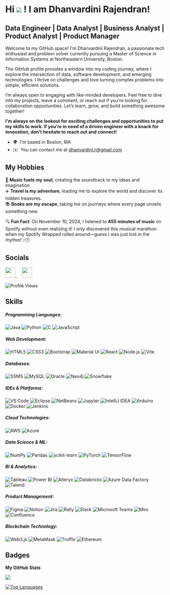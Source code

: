 Hi ![](https://user-images.githubusercontent.com/18350557/176309783-0785949b-9127-417c-8b55-ab5a4333674e.gif) ! I am Dhanvardini Rajendran!
=============================================================================================================================================

Data Engineer | Data Analyst | Business Analyst | Product Analyst | Product Manager
---------------------------------------------------------------

Welcome to my GitHub space! I'm Dhanvardini Rajendran, a passionate tech enthusiast and problem solver currently pursuing a Master of Science in Information Systems at Northeastern University, Boston. 

The GitHub profile provides a window into my coding journey, where I explore the intersection of data, software development, and emerging technologies. I thrive on challenges and love turning complex problems into simple, efficient solutions.

I’m always open to engaging with like-minded developers. Feel free to dive into my projects, leave a comment, or reach out if you're looking for collaboration opportunities. Let’s learn, grow, and build something awesome together!

**I’m always on the lookout for exciting challenges and opportunities to put my skills to work. If you’re in need of a driven engineer with a knack for innovation, don’t hesitate to reach out and connect!**

* 🌍  I'm based in Boston, MA
* ✉️  You can contact me at [dhanvardini.r@gmail.com](mailto:dhanvardini.r@gmail.com)

## My Hobbies

🎵 **Music fuels my soul**, creating the soundtrack to my ideas and imagination.  
✈️ **Travel is my adventure**, leading me to explore the world and discover its hidden treasures.  
📚 **Books are my escape**, taking me on journeys where every page unveils something new.  

🔍 **Fun Fact**: On November 10, 2024, I listened to **455 minutes of music** on Spotify without even realizing it! I only discovered this musical marathon when my Spotify Wrapped rolled around—guess I was just lost in the rhythm! 🎶🕒

## Socials

<p align="left"> <a href="https://www.github.com/DhanvardiniRajendran25" target="_blank" rel="noreferrer"> <picture> <source media="(prefers-color-scheme: dark)" srcset="https://raw.githubusercontent.com/danielcranney/readme-generator/main/public/icons/socials/github-dark.svg" /> <source media="(prefers-color-scheme: light)" srcset="https://raw.githubusercontent.com/danielcranney/readme-generator/main/public/icons/socials/github.svg" /> <img src="https://raw.githubusercontent.com/danielcranney/readme-generator/main/public/icons/socials/github.svg" width="32" height="32" /> </picture> </a> &nbsp;&nbsp;&nbsp; <a href="https://www.linkedin.com/in/dhanvardini" target="_blank" rel="noreferrer"> <picture> <source media="(prefers-color-scheme: dark)" srcset="https://raw.githubusercontent.com/danielcranney/readme-generator/main/public/icons/socials/linkedin-dark.svg" /> <source media="(prefers-color-scheme: light)" srcset="https://raw.githubusercontent.com/danielcranney/readme-generator/main/public/icons/socials/linkedin.svg" /> <img src="https://raw.githubusercontent.com/danielcranney/readme-generator/main/public/icons/socials/linkedin.svg" width="32" height="32" /> </picture> </a></p>

![Profile Views](https://komarev.com/ghpvc/?username=DhanvardiniRajendran&color=blue&style=flat)

## Skills
##### Programming Languages:  
![Java](https://img.shields.io/badge/Java-007396?style=flat&logo=java&logoColor=white)  ![Python](https://img.shields.io/badge/Python-3776AB?style=flat&logo=python&logoColor=white)  ![C](https://img.shields.io/badge/C-A8B9CC?style=flat&logo=c&logoColor=white)  ![JavaScript](https://img.shields.io/badge/JavaScript-F7DF1E?style=flat&logo=javascript&logoColor=black)  
##### Web Development:  
![HTML5](https://img.shields.io/badge/HTML5-E34F26?style=flat&logo=html5&logoColor=white)  ![CSS3](https://img.shields.io/badge/CSS3-1572B6?style=flat&logo=css3&logoColor=white)  ![Bootstrap](https://img.shields.io/badge/Bootstrap-7952B3?style=flat&logo=bootstrap&logoColor=white)  ![Material UI](https://img.shields.io/badge/Material_UI-0081CB?style=flat&logo=mui&logoColor=white)  ![React](https://img.shields.io/badge/React-61DAFB?style=flat&logo=react&logoColor=black)  ![Node.js](https://img.shields.io/badge/Node.js-339933?style=flat&logo=node.js&logoColor=white)  ![Vite](https://img.shields.io/badge/Vite-646CFF?style=flat&logo=vite&logoColor=white)  
##### Databases:  
![SSMS](https://img.shields.io/badge/SSMS-CC2927?style=flat&logo=microsoftsqlserver&logoColor=white)  ![MySQL](https://img.shields.io/badge/MySQL-4479A1?style=flat&logo=mysql&logoColor=white)  ![Oracle](https://img.shields.io/badge/Oracle-F80000?style=flat&logo=oracle&logoColor=white)  ![Neo4j](https://img.shields.io/badge/Neo4j-008CC1?style=flat&logo=neo4j&logoColor=white)  ![Snowflake](https://img.shields.io/badge/Snowflake-29B5E8?style=flat&logo=snowflake&logoColor=white)  
##### IDEs & Platforms:  
![VS Code](https://img.shields.io/badge/VS_Code-007ACC?style=flat&logo=visualstudiocode&logoColor=white)  ![Eclipse](https://img.shields.io/badge/Eclipse-2C2255?style=flat&logo=eclipseide&logoColor=white)  ![NetBeans](https://img.shields.io/badge/NetBeans-1B6AC6?style=flat&logo=apache-netbeans-ide&logoColor=white)  ![Jupyter](https://img.shields.io/badge/Jupyter-F37626?style=flat&logo=jupyter&logoColor=white)  ![IntelliJ IDEA](https://img.shields.io/badge/IntelliJ%20IDEA-000000?style=flat&logo=intellijidea&logoColor=white)  ![Arduino](https://img.shields.io/badge/Arduino-00979D?style=flat&logo=arduino&logoColor=white)  ![Docker](https://img.shields.io/badge/Docker-2496ED?style=flat&logo=docker&logoColor=white)  ![Jenkins](https://img.shields.io/badge/Jenkins-D24939?style=flat&logo=jenkins&logoColor=white)
##### Cloud Technologies:  
![AWS](https://img.shields.io/badge/AWS-232F3E?style=flat&logo=amazonaws&logoColor=white)  ![Azure](https://img.shields.io/badge/Azure-0078D4?style=flat&logo=microsoftazure&logoColor=white)  
##### Data Science & ML:  
![NumPy](https://img.shields.io/badge/NumPy-013243?style=flat&logo=numpy&logoColor=white)  ![Pandas](https://img.shields.io/badge/Pandas-150458?style=flat&logo=pandas&logoColor=white)  ![scikit-learn](https://img.shields.io/badge/scikit--learn-F7931E?style=flat&logo=scikitlearn&logoColor=white)  ![PyTorch](https://img.shields.io/badge/PyTorch-EE4C2C?style=flat&logo=pytorch&logoColor=white)  ![TensorFlow](https://img.shields.io/badge/TensorFlow-FF6F00?style=flat&logo=tensorflow&logoColor=white)  
##### BI & Analytics:  
![Tableau](https://img.shields.io/badge/Tableau-E97627?style=flat&logo=tableau&logoColor=white)  ![Power BI](https://img.shields.io/badge/Power_BI-F2C811?style=flat&logo=powerbi&logoColor=black)  ![Alteryx](https://img.shields.io/badge/Alteryx-0079C1?style=flat&logo=alteryx&logoColor=white)  ![Databricks](https://img.shields.io/badge/Databricks-FF3621?style=flat&logo=databricks&logoColor=white)  ![Azure Data Factory](https://img.shields.io/badge/Azure_Data_Factory-0078D4?style=flat&logo=microsoftazure&logoColor=white)  ![Talend](https://img.shields.io/badge/Talend-0097C2?style=flat&logo=talend&logoColor=white)  
##### Product Management:  
![Figma](https://img.shields.io/badge/Figma-F24E1E?style=flat&logo=figma&logoColor=white)  ![Notion](https://img.shields.io/badge/Notion-000000?style=flat&logo=notion&logoColor=white)  ![Jira](https://img.shields.io/badge/Jira-0052CC?style=flat&logo=jira&logoColor=white)  ![Rally](https://img.shields.io/badge/Rally-CC0000?style=flat&logo=rally&logoColor=white)  ![Slack](https://img.shields.io/badge/Slack-4A154B?style=flat&logo=slack&logoColor=white)  ![Microsoft Teams](https://img.shields.io/badge/Microsoft%20Teams-6264A7?style=flat&logo=microsoftteams&logoColor=white)  ![Miro](https://img.shields.io/badge/Miro-FFD02F?style=flat&logo=miro&logoColor=black)  ![Confluence](https://img.shields.io/badge/Confluence-172B4D?style=flat&logo=confluence&logoColor=white)  
##### Blockchain Technology:  
![Web3.js](https://img.shields.io/badge/Web3.js-F16822?style=flat&logo=web3dotjs&logoColor=white)  ![MetaMask](https://img.shields.io/badge/MetaMask-E2761B?style=flat&logo=metamask&logoColor=white)  ![Truffle](https://img.shields.io/badge/Truffle-5E4692?style=flat&logo=truffle&logoColor=white)  ![Ethereum](https://img.shields.io/badge/Ethereum-3C3C3D?style=flat&logo=ethereum&logoColor=white) 

## Badges

<b>My GitHub Stats</b>

<a href="http://www.github.com/DhanvardiniRajendran25"><img src="https://github-readme-streak-stats.herokuapp.com/?user=DhanvardiniRajendran25&stroke=0f172a&background=ffffff&ring=14b8a6&fire=14b8a6&currStreakNum=0f172a&currStreakLabel=14b8a6&sideNums=0f172a&sideLabels=0f172a&dates=0f172a&hide_border=true" /></a>

<a href="https://github.com/DhanvardiniRajendran25" align="left"><img src="https://github-readme-stats.vercel.app/api/top-langs/?username=DhanvardiniRajendran25&langs_count=10&title_color=14b8a6&text_color=0f172a&icon_color=0891b2&bg_color=ffffff&hide_border=true&locale=en&custom_title=Top%20%Languages" alt="Top Languages" /></a>
